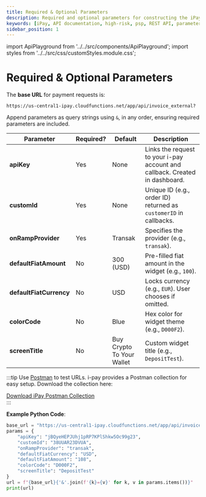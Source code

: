 ```yaml
---
title: Required & Optional Parameters
description: Required and optional parameters for constructing the iPay REST API URL.
keywords: [iPay, API documentation, high-risk, psp, REST API, parameters, apiKey, customId, onRampProvider, defaultFiatAmount, defaultFiatCurrency, colorCode, screenTitle, Postman]
sidebar_position: 1
---
```


import ApiPlayground from '../../src/components/ApiPlayground';
import styles from '../../src/css/customStyles.module.css';

# Required & Optional Parameters

The **base URL** for payment requests is:

```
https://us-central1-ipay.cloudfunctions.net/app/api/invoice_external?
```

Append parameters as query strings using `&`, in any order, ensuring required parameters are included.

| Parameter           | Required? | Default             | Description                                                                 |
|---------------------|-----------|---------------------|-----------------------------------------------------------------------------|
| **apiKey**          | Yes       | None                | Links the request to your i-pay account and callback. Created in dashboard. |
| **customId**        | Yes       | None                | Unique ID (e.g., order ID) returned as `customerID` in callbacks.           |
| **onRampProvider**  | Yes       | Transak             | Specifies the provider (e.g., `transak`).                                   |
| **defaultFiatAmount** | No      | 300 (USD)           | Pre-filled fiat amount in the widget (e.g., `100`).                         |
| **defaultFiatCurrency** | No    | USD                 | Locks currency (e.g., `EUR`). User chooses if omitted.                      |
| **colorCode**       | No        | Blue                | Hex color for widget theme (e.g., `D000F2`).                                |
| **screenTitle**     | No        | Buy Crypto To Your Wallet | Custom widget title (e.g., `DepositTest`).                              |

:::tip
Use [Postman](https://www.postman.com/) to test URLs. i-pay provides a Postman collection for easy setup. Download the collection here:

<div className={styles.centerButton}>
  <a href="/ipay.postman_collection.json" download className={styles.downloadButtonIpayPostman}>
    Download iPay Postman Collection
  </a>
</div>
:::

**Example Python Code**:
```python
base_url = "https://us-central1-ipay.cloudfunctions.net/app/api/invoice_external?"
params = {
    "apiKey": "jBQyeHEPJUhj1pRP7KPlShkw5Oc99g23",
    "customId": "38UUAR23DVUA",
    "onRampProvider": "transak",
    "defaultFiatCurrency": "USD",
    "defaultFiatAmount": "108",
    "colorCode": "D000F2",
    "screenTitle": "DepositTest"
}
url = f"{base_url}{'&'.join(f'{k}={v}' for k, v in params.items())}"
print(url)
```

<ApiPlayground />